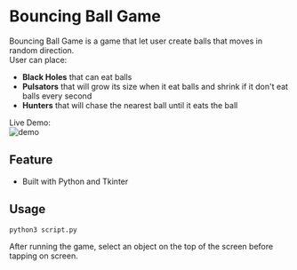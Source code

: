 # Bouncing Ball Game

Bouncing Ball Game is a game that let user create balls that moves in random direction.  
User can place:

* **Black Holes** that can eat balls
* **Pulsators** that will grow its size when it eat balls and shrink if it don't eat balls every second
* **Hunters** that will chase the nearest ball until it eats the ball

Live Demo:  
![demo](demo.gif)

## Feature

* Built with Python and Tkinter

## Usage

```bash
python3 script.py
```

After running the game, select an object on the top of the screen before tapping on screen.
